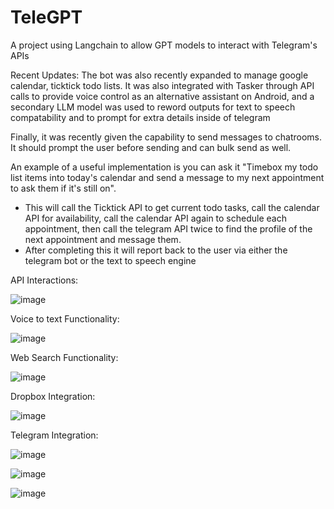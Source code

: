 # TeleGPT
A project using Langchain to allow GPT models to interact with Telegram's APIs

Recent Updates:
The bot was also recently expanded to manage google calendar, ticktick todo lists. 
It was also integrated with Tasker through API calls to provide voice control as an alternative assistant on Android, and a secondary
LLM model was used to reword outputs for text to speech compatability and to prompt for extra details inside of telegram

Finally, it was recently given the capability to send messages to chatrooms. It should prompt the user before sending and can bulk send as well.

An example of a useful implementation is you can ask it "Timebox my todo list items into today's calendar and send a message to my next appointment to ask them if it's still on". 
- This will call the Ticktick API to get current todo tasks, call the calendar API for availability, call the calendar API again to schedule each appointment, then call the telegram API twice to find the profile of the next appointment and message them.
- After completing this it will report back to the user via either the telegram bot or the text to speech engine

API Interactions:

![image](https://github.com/rol4400/TeleGPT/assets/12844299/f1c59554-ce7e-41db-8a88-ad3ed3d562c0)

Voice to text Functionality:

![image](https://github.com/rol4400/TeleGPT/assets/12844299/9be45d43-8ab5-4a4a-9835-8790d3337dfb)

Web Search Functionality:

![image](https://github.com/rol4400/TeleGPT/assets/12844299/2c518940-37da-409b-bd95-de49c3d8b086)

Dropbox Integration:

![image](https://github.com/rol4400/TeleGPT/assets/12844299/9256e955-d6f6-4bf6-b03e-a000ef92b927)

Telegram Integration:

![image](https://github.com/rol4400/TeleGPT/assets/12844299/8e6a9f3a-a392-4be1-ac6e-513975a4dba3)

![image](https://github.com/rol4400/TeleGPT/assets/12844299/a701fe33-852d-45fa-b5c2-e023ebad82a8)

![image](https://github.com/rol4400/TeleGPT/assets/12844299/a3003920-fa56-4e36-b3b3-3709efbb1b0b)
